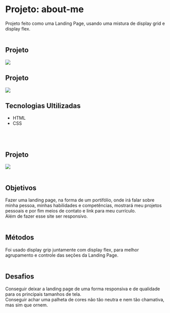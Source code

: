 # Projeto: about-me
Projeto feito como uma Landing Page, usando uma mistura de display grid e display flex.
<br>
<br>

## Projeto
<img src='./src/image/portifolio-pessoal.gif'>
<br>

## Projeto
<img src='./src/image/portifolio-pessoal.gif'>
<br>

## Tecnologias Ultilizadas
- HTML
- CSS
<br>
<br>

## Projeto
<img src='./src/image/portifolio-pessoal.gif'>
<br>
<br>

## Objetivos
Fazer uma landing page, na forma de um portifólio, onde irá falar sobre minha pessoa, minhas habilidades e competências, mostrará meu projetos pessoais e por fim meios de contato e link para meu currículo. <br> 
Além de fazer esse site ser responsivo.
<br>
<br>

## Métodos
Foi usado display grip juntamente com display flex, para melhor agrupamento e controle das seções da Landing Page.
<br>
<br>

## Desafios
Conseguir deixar a landing page de uma forma responsiva e de qualidade para os principais tamanhos de tela. <br>
Conseguir achar uma palheta de cores não tão neutra e nem tão chamativa, mas sim que ornem.
